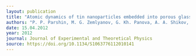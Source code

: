 ```yaml
---
layout: publication
title: "Atomic dynamics of tin nanoparticles embedded into porous glass"
authors: "P. P. Parshin, M. G. Zemlyanov, G. Kh. Panova, A. A. Shikov, Yu. A. Kumzerov, A. A. Naberezhnov, I. Sergueev, W. Crichton, A. I. Chumakov & R. Ruffer"
date: 15.04.2012
year: 2012
journal: Journal of Experimental and Theoretical Physics
source: https://doi.org/10.1134/S1063776112010141
---
```

